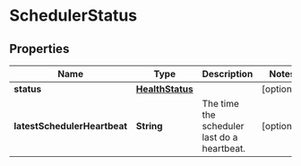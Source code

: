 # SchedulerStatus

## Properties
| Name                         | Type                                | Description                                 | Notes      |
|------------------------------|-------------------------------------|---------------------------------------------|------------|
| **status**                   | [**HealthStatus**](HealthStatus.md) |                                             | [optional] |
| **latestSchedulerHeartbeat** | **String**                          | The time the scheduler last do a heartbeat. | [optional] |
